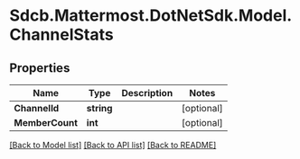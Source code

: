 # Sdcb.Mattermost.DotNetSdk.Model.ChannelStats
## Properties

Name | Type | Description | Notes
------------ | ------------- | ------------- | -------------
**ChannelId** | **string** |  | [optional] 
**MemberCount** | **int** |  | [optional] 

[[Back to Model list]](../README.md#documentation-for-models) [[Back to API list]](../README.md#documentation-for-api-endpoints) [[Back to README]](../README.md)


